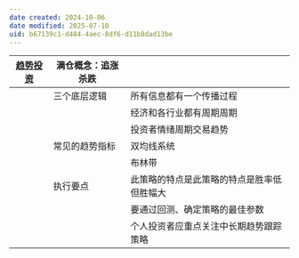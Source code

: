 ```yaml
---
date created: 2024-10-06
date modified: 2025-07-10
uid: b67139c1-d484-4aec-8df6-d11b8dad13be
---
```


| [趋势投资](趋势投资.md) | 满仓概念：追涨杀跌 |                       |
| -------- | --------- | --------------------- |
|          | 三个底层逻辑    | 所有信息都有一个传播过程          |
|          |           | 经济和各行业都有周期周期          |
|          |           | 投资者情绪周期交易趋势           |
|          | 常见的趋势指标   | 双均线系统                 |
|          |           | 布林带                   |
|          | 执行要点      | 此策略的特点是此策略的特点是胜率低但胜幅大 |
|          |           | 要通过回测、确定策略的最佳参数       |
|          |           | 个人投资者应重点关注中长期趋势跟踪策略   |
